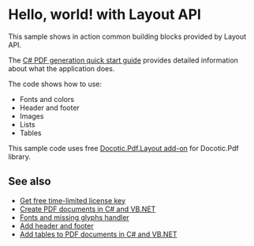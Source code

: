 # Hello, world! with Layout API
This sample shows in action common building blocks provided by Layout API. 

The [C# PDF generation quick start guide](https://bitmiracle.com/pdf-library/layout/getting-started) provides detailed information about what the application does. 

The code shows how to use:
* Fonts and colors
* Header and footer
* Images
* Lists
* Tables

This sample code uses free [Docotic.Pdf.Layout add-on](https://www.nuget.org/packages/BitMiracle.Docotic.Pdf.Layout/) for Docotic.Pdf library.

## See also
* [Get free time-limited license key](https://bitmiracle.com/pdf-library/)
* [Create PDF documents in C# and VB.NET](https://bitmiracle.com/pdf-library/create-pdf)
* [Fonts and missing glyphs handler](/Samples/Layout/Fonts)
* [Add header and footer](/Samples/Layout/HeaderFooter)
* [Add tables to PDF documents in C# and VB.NET](/Samples/Layout/Tables)